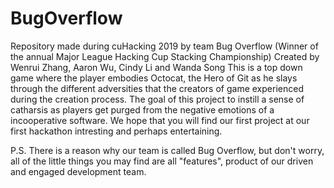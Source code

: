 # BugOverflow
Repository made during cuHacking 2019 by team Bug Overflow (Winner of the annual Major League Hacking Cup Stacking Championship)
Created by Wenrui Zhang, Aaron Wu, Cindy Li and Wanda Song
This is a top down game where the player embodies Octocat, the Hero of Git as he slays through the different adversities that the creators of game experienced during the creation process. The goal of this project to instill a sense of catharsis as players get purged from the negative emotions of a incooperative software.
We hope that you will find our first project at our first hackathon intresting and perhaps entertaining.

P.S. There is a reason why our team is called Bug Overflow, but don't worry, all of the little things you may find are all "features", product of our driven and engaged development team.
